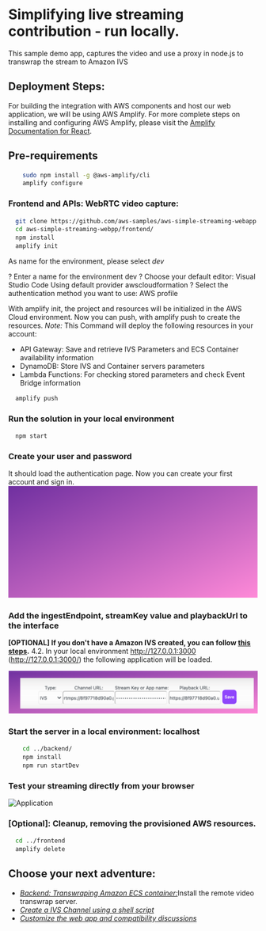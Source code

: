# Simplifying live streaming contribution - run locally.

This sample demo app, captures the video and use a proxy in node.js to transwrap the stream to  Amazon IVS

## Deployment Steps:

For building the integration with AWS components and host our web application, we will be using AWS Amplify. For more complete steps on installing and configuring AWS Amplify, please visit the [Amplify Documentation for React](https://docs.amplify.aws/start/getting-started/installation/q/integration/react#option-2-follow-the-instructions).

## Pre-requirements

```sh
    sudo npm install -g @aws-amplify/cli
    amplify configure
```

### Frontend and APIs: WebRTC video capture:

```sh
  git clone https://github.com/aws-samples/aws-simple-streaming-webapp.git
  cd aws-simple-streaming-webpp/frontend/
  npm install
  amplify init
```

As name for the environment, please select *dev*

 ? Enter a name for the environment dev
 ? Choose your default editor: Visual Studio Code
 Using default provider  awscloudformation
 ? Select the authentication method you want to use: AWS profile

With amplify init, the project and resources will be initialized in the AWS Cloud environment.
Now you can push, with amplify push to create the resources.
*Note:* This Command will deploy the following resources in your account:
* API Gateway: Save and retrieve IVS Parameters and ECS Container availability information
* DynamoDB: Store IVS and Container servers parameters
* Lambda Functions: For checking stored parameters and check Event Bridge information 

```sh
  amplify push
```

### Run the solution in your local environment

```sh
  npm start
```

### Create your user and password

It should load the authentication page. Now you can create your first account and sign in.
<img src="doc/auth01.png" alt="Application Auth" />

### Add the ingestEndpoint, streamKey value and playbackUrl to the interface
**[OPTIONAL] If you don't have a Amazon IVS created, you can follow [this steps](link).**
4.2. In your local environment http://127.0.0.1:3000 (http://127.0.0.1:3000/) the following application will be loaded.

<img src="doc/saveivs.png" alt="Application Save" />

### Start the server in a local environment: localhost

```sh
    cd ../backend/
    npm install
    npm run startDev
```
### Test your streaming directly from your browser

<img src="doc/doc/app01.png" alt="Application" />

### [Optional]: Cleanup, removing the provisioned AWS resources. 

```sh 
  cd ../frontend
  amplify delete
```

## Choose your next adventure:
* [*Backend: Transwraping Amazon ECS container:*](/backend/README.md)Install  the remote video transwrap server.
* [*Create a IVS Channel using a shell script*](/backend/CREATEIVS.md)
* [*Customize the web app and compatibility discussions*](frontend/BROWSER.md)
